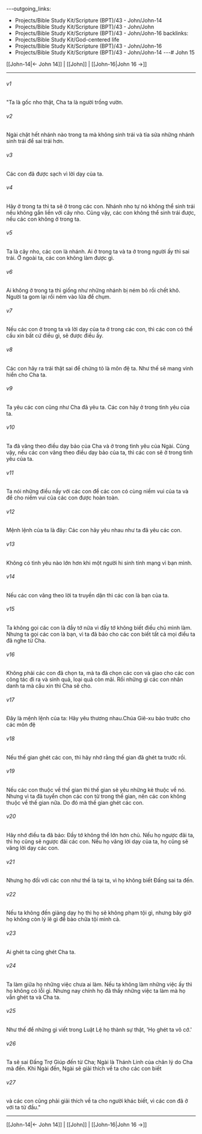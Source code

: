 ---outgoing_links:
  - Projects/Bible Study Kit/Scripture (BPT)/43 - John/John-14
  - Projects/Bible Study Kit/Scripture (BPT)/43 - John/John
  - Projects/Bible Study Kit/Scripture (BPT)/43 - John/John-16
backlinks:
  - Projects/Bible Study Kit/God-centered life
  - Projects/Bible Study Kit/Scripture (BPT)/43 - John/John-16
  - Projects/Bible Study Kit/Scripture (BPT)/43 - John/John-14
---# John 15

[[John-14|← John 14]] | [[John]] | [[John-16|John 16 →]]
***



###### v1 
"Ta là gốc nho thật, Cha ta là người trồng vườn. 

###### v2 
Ngài chặt hết nhánh nào trong ta mà không sinh trái và tỉa sửa những nhánh sinh trái để sai trái hơn. 

###### v3 
Các con đã được sạch vì lời dạy của ta. 

###### v4 
Hãy ở trong ta thì ta sẽ ở trong các con. Nhánh nho tự nó không thể sinh trái nếu không gắn liền với cây nho. Cũng vậy, các con không thể sinh trái được, nếu các con không ở trong ta. 

###### v5 
Ta là cây nho, các con là nhánh. Ai ở trong ta và ta ở trong người ấy thì sai trái. Ở ngoài ta, các con không làm được gì. 

###### v6 
Ai không ở trong ta thì giống như những nhánh bị ném bỏ rồi chết khô. Người ta gom lại rồi ném vào lửa để chụm. 

###### v7 
Nếu các con ở trong ta và lời dạy của ta ở trong các con, thì các con có thể cầu xin bất cứ điều gì, sẽ được điều ấy. 

###### v8 
Các con hãy ra trái thật sai để chứng tỏ là môn đệ ta. Như thế sẽ mang vinh hiển cho Cha ta. 

###### v9 
Ta yêu các con cũng như Cha đã yêu ta. Các con hãy ở trong tình yêu của ta. 

###### v10 
Ta đã vâng theo điều dạy bảo của Cha và ở trong tình yêu của Ngài. Cũng vậy, nếu các con vâng theo điều dạy bảo của ta, thì các con sẽ ở trong tình yêu của ta. 

###### v11 
Ta nói những điều nầy với các con để các con có cùng niềm vui của ta và để cho niềm vui của các con được hoàn toàn. 

###### v12 
Mệnh lệnh của ta là đây: Các con hãy yêu nhau như ta đã yêu các con. 

###### v13 
Không có tình yêu nào lớn hơn khi một người hi sinh tính mạng vì bạn mình. 

###### v14 
Nếu các con vâng theo lời ta truyền dặn thì các con là bạn của ta. 

###### v15 
Ta không gọi các con là đầy tớ nữa vì đầy tớ không biết điều chủ mình làm. Nhưng ta gọi các con là bạn, vì ta đã bảo cho các con biết tất cả mọi điều ta đã nghe từ Cha. 

###### v16 
Không phải các con đã chọn ta, mà ta đã chọn các con và giao cho các con công tác đi ra và sinh quả, loại quả còn mãi. Rồi những gì các con nhân danh ta mà cầu xin thì Cha sẽ cho. 

###### v17 
Đây là mệnh lệnh của ta: Hãy yêu thương nhau.Chúa Giê-xu bảo trước cho các môn đệ 

###### v18 
Nếu thế gian ghét các con, thì hãy nhớ rằng thế gian đã ghét ta trước rồi. 

###### v19 
Nếu các con thuộc về thế gian thì thế gian sẽ yêu những kẻ thuộc về nó. Nhưng vì ta đã tuyển chọn các con từ trong thế gian, nên các con không thuộc về thế gian nữa. Do đó mà thế gian ghét các con. 

###### v20 
Hãy nhớ điều ta đã bảo: Đầy tớ không thể lớn hơn chủ. Nếu họ ngược đãi ta, thì họ cũng sẽ ngược đãi các con. Nếu họ vâng lời dạy của ta, họ cũng sẽ vâng lời dạy các con. 

###### v21 
Nhưng họ đối với các con như thế là tại ta, vì họ không biết Đấng sai ta đến. 

###### v22 
Nếu ta không đến giảng dạy họ thì họ sẽ không phạm tội gì, nhưng bây giờ họ không còn lý lẽ gì để bào chữa tội mình cả. 

###### v23 
Ai ghét ta cũng ghét Cha ta. 

###### v24 
Ta làm giữa họ những việc chưa ai làm. Nếu ta không làm những việc ấy thì họ không có lỗi gì. Nhưng nay chính họ đã thấy những việc ta làm mà họ vẫn ghét ta và Cha ta. 

###### v25 
Như thế để những gì viết trong Luật Lệ họ thành sự thật, 'Họ ghét ta vô cớ.' 

###### v26 
Ta sẽ sai Đấng Trợ Giúp đến từ Cha; Ngài là Thánh Linh của chân lý do Cha mà đến. Khi Ngài đến, Ngài sẽ giải thích về ta cho các con biết 

###### v27 
và các con cũng phải giải thích về ta cho người khác biết, vì các con đã ở với ta từ đầu."

***
[[John-14|← John 14]] | [[John]] | [[John-16|John 16 →]]

